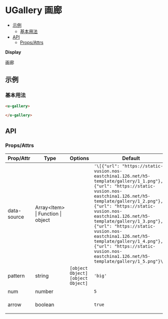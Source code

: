 <!-- 该 README.md 根据 api.yaml 和 docs/*.md 自动生成，为了方便在 GitHub 和 NPM 上查阅。如需修改，请查看源文件 -->

# UGallery 画廊

- [示例](#示例)
    - [基本用法](#基本用法)
- [API]()
    - [Props/Attrs](#propsattrs)

**Display**

画廊

## 示例
### 基本用法

``` html
<u-gallery>
    
</u-gallery>
```
## API
### Props/Attrs

| Prop/Attr | Type | Options | Default | Description |
| --------- | ---- | ------- | ------- | ----------- |
| data-source | Array\<Item\> \| Function \| object |  | `'\[{"url": "https://static-vusion.nos-eastchina1.126.net/h5-template/gallery/1_1.png"},{"url": "https://static-vusion.nos-eastchina1.126.net/h5-template/gallery/1_2.png"},{"url": "https://static-vusion.nos-eastchina1.126.net/h5-template/gallery/1_3.png"},{"url": "https://static-vusion.nos-eastchina1.126.net/h5-template/gallery/1_4.png"},{"url": "https://static-vusion.nos-eastchina1.126.net/h5-template/gallery/1_5.png"}\]'` | 数据源 |
| pattern | string | `[object Object]`<br/>`[object Object]` | `'big'` | 链接类型 |
| num | number |  | `5` | 显示图片数 |
| arrow | boolean |  | `true` | 是否显示左右箭头 |

